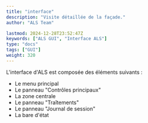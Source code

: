 ```yaml
---
title: "interface"
description: "Visite détaillée de la façade."
author: "ALS Team"

lastmod: 2024-12-28T23:52:47Z
keywords: ["ALS GUI", "Interface ALS"]
type: "docs"
tags: ["GUI"]
weight: 320
---
```


L'interface d'ALS est composée des éléments suivants :

- Le menu principal
- Le panneau "Contrôles principaux"
- La zone centrale
- Le panneau "Traîtements"
- Le panneau "Journal de session"
- La bare d'état